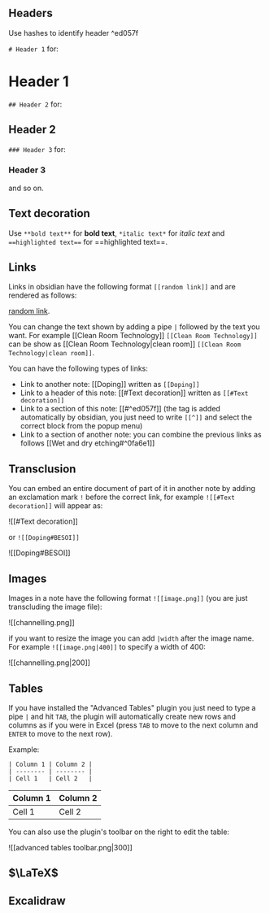 ## Headers

Use hashes to identify header ^ed057f

`# Header 1` for:
# Header 1

`## Header 2` for:
## Header 2 

`### Header 3` for:
### Header 3 

and so on.

## Text decoration

Use `**bold text**` for **bold text**, `*italic text*` for *italic text* and `==highlighted text==` for ==highlighted text==.

## Links

Links in obsidian have the following format `[[random link]]` and are rendered as follows:

[random link](https://www.youtube.com/watch?v=dQw4w9WgXcQ). 

You can change the text shown by adding a pipe `|` followed by the text you want. For example [[Clean Room Technology]] `[[Clean Room Technology]]` can be show as [[Clean Room Technology|clean room]] `[[Clean Room Technology|clean room]]`.

You can have the following types of links:

- Link to another note: [[Doping]] written as `[[Doping]]`
- Link to a header of this note: [[#Text decoration]] written as `[[#Text decoration]]`
- Link to a section of this note: [[#^ed057f]] (the tag is added automatically by obsidian, you just need to write `[[^]]` and select the correct block from the popup menu)
- Link to a section of another note: you can combine the previous links as follows [[Wet and dry etching#^0fa6e1]] 
## Transclusion

You can embed an entire document of part of it in another note by adding an exclamation mark `!` before the correct link, for example `![[#Text decoration]]` will appear as:

![[#Text decoration]]

or `![[Doping#BESOI]]`

![[Doping#BESOI]]

## Images

Images in a note have the following format `![[image.png]]` (you are just transcluding the image file): 

![[channelling.png]]

if you want to resize the image you can add `|width` after the image name. For example `![[image.png|400]]` to specify a width of 400:

![[channelling.png|200]]

## Tables

If you have installed the "Advanced Tables" plugin you just need to type a pipe `|` and hit `TAB`, the plugin will automatically create new rows and columns as if you were in Excel (press `TAB` to move to the next column and `ENTER` to move to the next row).

Example:

```
| Column 1 | Column 2 |
| -------- | -------- |
| Cell 1   | Cell 2   | 
```

| Column 1 | Column 2 |
| -------- | -------- |
| Cell 1   | Cell 2   |

You can also use the plugin's toolbar on the right to edit the table:

![[advanced tables toolbar.png|300]]
## $\LaTeX$

## Excalidraw

